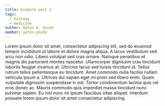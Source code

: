 ```yaml
---
title: Example post 3
tags: 
  - biology
  - medicine
author: Upton O. Goode
member: upton-goode
---
```


Lorem ipsum dolor sit amet, consectetur adipiscing elit, sed do eiusmod tempor incididunt ut labore et dolore magna aliqua.
A lacus vestibulum sed arcu non odio.
Libero volutpat sed cras ornare.
Natoque penatibus et magnis dis parturient montes nascetur.
Ullamcorper dignissim cras tincidunt lobortis feugiat vivamus at.
Ultricies lacus sed turpis tincidunt id.
Tellus rutrum tellus pellentesque eu tincidunt.
Amet commodo nulla facilisi nullam vehicula ipsum a.
Ultrices dui sapien eget mi proin sed libero enim.
Quam vulputate dignissim suspendisse in est.
Tortor condimentum lacinia quis vel eros donec ac.
Mauris commodo quis imperdiet massa tincidunt nunc pulvinar sapien.
Eu nisl nunc mi ipsum faucibus vitae aliquet.
Interdum posuere lorem ipsum dolor sit amet consectetur adipiscing.

